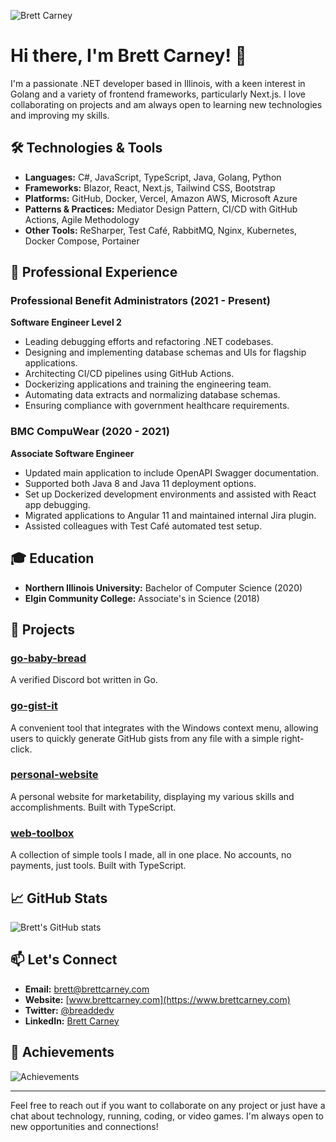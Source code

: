 ![Brett Carney](https://www.brettcarney.com/images/profile.jpg)

# Hi there, I'm Brett Carney! 👋

I'm a passionate .NET developer based in Illinois, with a keen interest in Golang and a variety of frontend frameworks, particularly Next.js. I love collaborating on projects and am always open to learning new technologies and improving my skills.

## 🛠️ Technologies & Tools

- **Languages:** C#, JavaScript, TypeScript, Java, Golang, Python
- **Frameworks:** Blazor, React, Next.js, Tailwind CSS, Bootstrap
- **Platforms:** GitHub, Docker, Vercel, Amazon AWS, Microsoft Azure
- **Patterns & Practices:** Mediator Design Pattern, CI/CD with GitHub Actions, Agile Methodology
- **Other Tools:** ReSharper, Test Café, RabbitMQ, Nginx, Kubernetes, Docker Compose, Portainer

## 💼 Professional Experience

### Professional Benefit Administrators (2021 - Present)
**Software Engineer Level 2**
- Leading debugging efforts and refactoring .NET codebases.
- Designing and implementing database schemas and UIs for flagship applications.
- Architecting CI/CD pipelines using GitHub Actions.
- Dockerizing applications and training the engineering team.
- Automating data extracts and normalizing database schemas.
- Ensuring compliance with government healthcare requirements.

### BMC CompuWear (2020 - 2021)
**Associate Software Engineer**
- Updated main application to include OpenAPI Swagger documentation.
- Supported both Java 8 and Java 11 deployment options.
- Set up Dockerized development environments and assisted with React app debugging.
- Migrated applications to Angular 11 and maintained internal Jira plugin.
- Assisted colleagues with Test Café automated test setup.

## 🎓 Education

- **Northern Illinois University:** Bachelor of Computer Science (2020)
- **Elgin Community College:** Associate's in Science (2018)

## 🚀 Projects

### [go-baby-bread](https://github.com/breadboi/go-baby-bread)
A verified Discord bot written in Go.

### [go-gist-it](https://github.com/breadboi/go-gist-it)
A convenient tool that integrates with the Windows context menu, allowing users to quickly generate GitHub gists from any file with a simple right-click.

### [personal-website](https://github.com/breadboi/personal-website)
A personal website for marketability, displaying my various skills and accomplishments. Built with TypeScript.

### [web-toolbox](https://github.com/breadboi/web-toolbox)
A collection of simple tools I made, all in one place. No accounts, no payments, just tools. Built with TypeScript.

## 📈 GitHub Stats

![Brett's GitHub stats](https://github-readme-stats.vercel.app/api?username=breadboi&show_icons=true&theme=radical)

## 📫 Let's Connect

- **Email:** brett@brettcarney.com
- **Website:** [www.brettcarney.com](https://www.brettcarney.com)
- **Twitter:** [@breaddedv](https://twitter.com/breaddedv)
- **LinkedIn:** [Brett Carney](https://www.linkedin.com/in/brettcarney)

## 🌟 Achievements

![Achievements](https://github-profile-trophy.vercel.app/?username=breadboi&theme=radical)

---

Feel free to reach out if you want to collaborate on any project or just have a chat about technology, running, coding, or video games. I'm always open to new opportunities and connections!
